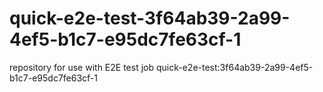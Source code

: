 # quick-e2e-test-3f64ab39-2a99-4ef5-b1c7-e95dc7fe63cf-1
repository for use with E2E test job quick-e2e-test:3f64ab39-2a99-4ef5-b1c7-e95dc7fe63cf-1
